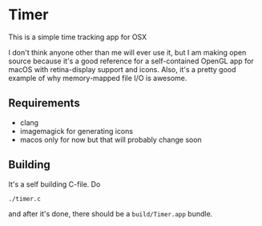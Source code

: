 # Timer

This is a simple time tracking app for OSX

I don't think anyone other than me will ever use it, but I am making open source because it's a good reference for a self-contained OpenGL app for macOS with retina-display support and icons. Also, it's a pretty good example of why memory-mapped file I/O is awesome.

## Requirements

- clang
- imagemagick for generating icons
- macos only for now but that will probably change soon

## Building

It's a self building C-file. Do 

```
./timer.c
```
and after it's done, there should be a `build/Timer.app` bundle.

